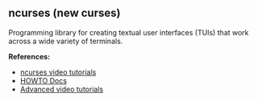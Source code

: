 ## ncurses (new curses)

Programming library for creating textual user interfaces (TUIs) that work across a wide variety of terminals.

**References:**
- [ncurses video tutorials](https://www.youtube.com/playlist?list=PL2U2TQ__OrQ8jTf0_noNKtHMuYlyxQl4v)
- [HOWTO Docs](https://tldp.org/HOWTO/NCURSES-Programming-HOWTO/index.html)
- [Advanced video tutorials](https://www.youtube.com/user/bryceslashgaming)
